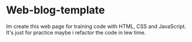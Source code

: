 # Web-blog-template
Im create this web page for training code with HTML, CSS and JavaScript. It's just for practice maybe i refactor the code in lew time.

